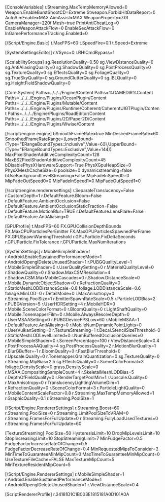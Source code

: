 [ConsoleVariables]
r.Streaming.MaxTempMemoryAllowed=0
Weapon.EnableBurstShootCD=Extreme
Stweapon.ForbidHitDataReport=0
AutoAimEnable=MAX
AimAssist=MAX
WeaponProperty=7.0f
CameraManager=220f
Mesh=true
PrintAntiCheatLog=0
EnableWeaponAttackFlow=0
EnableSecAttackFlow=0
InGamePerformanceTracking.Enabled=0

[/Script/Engine.Basic]
t.MaxFPS=60
t.SpeedFire=0.1
t.Speed=Extreme

[SystemSettingsEditor]
r.VSync=0
r.RHICmdBypass=1

[ScalabilityGroups]
sg.ResolutionQuality=0.50
sg.ViewDistanceQuality=0
sg.AntiAliasingQuality=0
sg.ShadowQuality=0
sg.PostProcessQuality=0
sg.TextureQuality=0
sg.EffectsQuality=0
sg.FoliageQuality=0
sg.TrueSkyQuality=0
sg.GroundClutterQuality=0
sg.IBLQuality=0
sg.HeightFieldShadowQuality=0

[Core.System]
Paths=../../../Engine/Content
Paths=%GAMEDIR%Content
Paths=../../../Engine/Plugins/OceanPlugin/Content
Paths=../../../Engine/Plugins/Mutable/Content
Paths=../../../Engine/Plugins/Runtime/Coherent/CoherentUIGTPlugin/Content
Paths=../../../Engine/Plugins/RoadEditor/Content
Paths=../../../Engine/Plugins/2D/Paper2D/Content
Paths=../../../Engine/Plugins/Wwise/Content

[/script/engine.engine]
bSmoothFrameRate=true
MinDesiredFrameRate=60
SmoothedFrameRateRange=(LowerBound=(Type="ERangeBoundTypes::Inclusive",Value=60),UpperBound=(Type="ERangeBoundTypes::Exclusive",Value=144))
MaxPixelShaderAdditiveComplexityCount=128
MaxES2PixelShaderAdditiveComplexityCount=45
bDisablePhysXHardwareSupport=True
PhysXGpuHeapSize=0
PhysXMeshCacheSize=0
poolsize=0
dynamicstreaming=false
bUseBackgroundLevelStreaming=False
MipFadeInSpeed0=0
MipFadeOutSpeed0=0
MipFadeInSpeed1=0
MipFadeOutSpeed1=0

[/script/engine.renderersettings]
r.SeparateTranslucency=False
r.CustomDepth=1
r.DefaultFeature.Bloom=False
r.DefaultFeature.AmbientOcclusion=False
r.DefaultFeature.AmbientOcclusionStaticFraction=False
r.DefaultFeature.MotionBlur=TRUE
r.DefaultFeature.LensFlare=False
r.DefaultFeature.AntiAliasing=0

[GPUProfile]
t.MaxFPS=60
FX.GPUCollisionDepthBounds
FX.MaxCPUParticlesPerEmitter
FX.MaxGPUParticlesSpawnedPerFrame
FX.GPUSpawnWarningThreshold
r.GPUParticle.FixDeltaSeconds
r.GPUParticle.FixTolerance
r.GPUParticle.MaxNumIterations

[SystemSettings]
r.MobileSimpleShader=1
r.Android.EnableSustainedPerformanceMode=1
r.AndroidOpenglDeleteUnusedShader=1
r.PUBGQualityLevel=1
r.MobileSimpleShader=0
r.UserQualitySetting=0
r.MaterialQualityLevel=0
r.ShadowQuality=0
r.Shadow.MaxCSMResolution=4
r.Shadow.CSM.MaxMobileCascades=0
r.Shadow.DistanceScale=0
r.Mobile.DynamicObjectShadow=0
r.RefractionQuality=0
r.StaticMeshLODDistanceScale=0.8
foliage.LODDistanceScale=0.6
foliage.MinLOD=0
r.DetailMode=0
r.MaxAnisotropy=0
r.Streaming.PoolSize=1
r.EmitterSpawnRateScale=0.5
r.ParticleLODBias=2
r.PUBGVersion=5
r.UserHDRSetting=4
r.MobileHDR=0
r.Mobile.SceneColorFormat=0
r.BloomQuality=0
r.LightShaftQuality=0
r.Mobile.TonemapperFilm=0
r.Mobile.AlwaysResolveDepth=0
r.UserMSAASetting=0
r.PUBGDeviceFPSLow=60
r.MobileMSAA=1
r.DefaultFeature.AntiAliasing=0
r.MobileNumDynamicPointLights=0
r.UserVulkanSetting=0
r.TextureStreaming=1
r.Decal.StencilSizeThreshold=0
r.StaticMeshLODLevelLimited=0
r.NumBufferedOcclusionQueries=0
r.MobileSimpleShader=0
r.ScreenPercentage=100
r.ViewDistanceScale=0.4
r.PostProcessAAQuality=4
sg.PostProcessQuality=2
r.MotionBlurQuality=1
r.BlurGBuffer=-1
r.BloomQuality=0
r.FastBlurThreshold=0
r.Upscale.Quality=0
r.Tonemapper.GrainQuantization=0
sg.TextureQuality=0
r.Streaming.MipBias=2.5
sg.EffectsQuality=0
r.SceneColorFormat=3
foliage.DensityScale=0
grass.DensityScale=0
r.MSAA.CompositingSampleCount=4
r.SkeletalMeshLODBias=5
r.DepthOfFieldQuality=0
r.RenderTargetPoolMin=1
r.Upscale.Quality=0
r.MaxAnisotropy=0
r.TranslucencyLightingVolumeDim=1
r.RefractionQuality=0
r.SceneColorFormat=3
r.ParticleLightQuality=0
r.MobileContentScaleFactor=0.8
r.Streaming.MaxTempMemoryAllowed=1
r.GraphicQuality=0.1
r.Streaming.PoolSize=1


[/Script/Engine.RendererSettings]
r.Streaming.Boost=60
r.Streaming.PoolSize=0
r.Streaming.LimitPoolSizeToVRAM=0
r.Streaming.FramesForFullUpdate=0
r.Streaming.FullyLoadUsedTextures=0
r.Streaming.FramesForFullUpdate=60

[TextureStreaming]
PoolSize=50
HysteresisLimit=10
DropMipLevelsLimit=10
StopIncreasingLimit=10
StopStreamingLimit=7
MinFudgeFactor=0.5
FudgeFactorIncreaseRateOfChange=0.5
FudgeFactorDecreaseRateOfChange=0.4
MinRequestedMipsToConsider=3
MinTimeToGuaranteeMinMipCount=0
MaxTimeToGuaranteeMinMipCount=0
UseTextureFileCache=FALSE
MaxTextureMipCount=5
MinTextureResidentMipCount=5

[/Script/Engine.RendererSettings]
r.MobileSimpleShader=1
r.Android.EnableSustainedPerformanceMode=1
r.AndroidOpenglDeleteUnusedShader=1
r.ViewDistanceScale=0.4

[ScriptRendererProfile]
r.34181D1C1B003E1815181A0D101A0A
